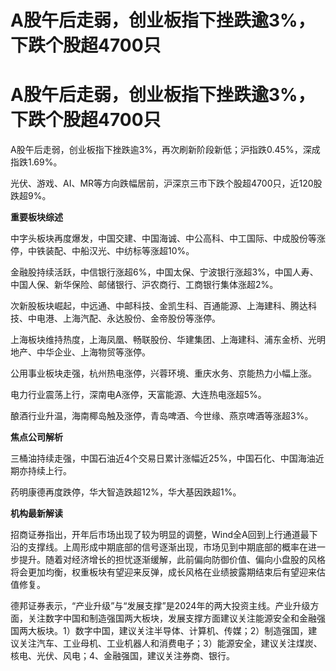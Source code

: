 # A股午后走弱，创业板指下挫跌逾3%，下跌个股超4700只

# A股午后走弱，创业板指下挫跌逾3%，下跌个股超4700只

A股午后走弱，创业板指下挫跌逾3%，再次刷新阶段新低；沪指跌0.45%，深成指跌1.69%。

光伏、游戏、AI、MR等方向跌幅居前，沪深京三市下跌个股超4700只，近120股跌超9%。

**重要板块综述**

中字头板块再度爆发，中国交建、中国海诚、中公高科、中工国际、中成股份等涨停，中铁装配、中船汉光、中纺标等涨超10%。

金融股持续活跃，中信银行涨超6%，中国太保、宁波银行涨超3%，中国人寿、中国人保、新华保险、邮储银行、沪农商行、工商银行集体涨超2%。

次新股板块崛起，中远通、中邮科技、金凯生科、百通能源、上海建科、腾达科技、中电港、上海汽配、永达股份、金帝股份等涨停。

上海板块维持热度，上海凤凰、畅联股份、华建集团、上海建科、浦东金桥、光明地产、中华企业、上海物贸等涨停。

公用事业板块走强，杭州热电涨停，兴蓉环境、重庆水务、京能热力小幅上涨。

电力行业震荡上行，深南电A涨停，天富能源、大连热电涨超5%。

酿酒行业升温，海南椰岛触及涨停，青岛啤酒、今世缘、燕京啤酒等涨超3%。

**焦点公司解析**

三桶油持续走强，中国石油近4个交易日累计涨幅近25%，中国石化、中国海油近期亦持续上行。

药明康德再度跌停，华大智造跌超12%，华大基因跌超1%。

**机构最新解读**

招商证券指出，开年后市场出现了较为明显的调整，Wind全A回到上行通道最下沿的支撑线。上周形成中期底部的信号逐渐出现，市场见到中期底部的概率在进一步提升。随着对经济增长的担忧逐渐缓解，此前偏向防御价值、偏向小盘股的风格将会更加均衡，权重板块有望迎来反弹，成长风格在业绩披露期结束后有望迎来估值修复。

德邦证券表示，“产业升级”与“发展支撑”是2024年的两大投资主线。产业升级方面，关注数字中国和制造强国两大板块，发展支撑方面建议关注能源安全和金融强国两大板块。1）数字中国，建议关注半导体、计算机、传媒；2）制造强国，建议关注汽车、工业母机、工业机器人和消费电子；3）能源安全，建议关注煤炭、核电、光伏、风电；4、金融强国，建议关注券商、银行。

